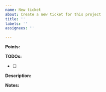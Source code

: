 ```yaml
---
name: New ticket
about: Create a new ticket for this project
title: ''
labels: ''
assignees: ''

---
```


<!-- 1, 2, 3, 5, or 8 -->
**Points:** <placeholder>

<!-- Each thing to be done -->
**TODOs:**
- [ ] <placeholder>

<!-- One-liner explaining the changes -->
**Description:** <placeholder>

<!-- A paragraph justification on why a change needs to be made, any context behind the change/where it should be made, or any other info that's good to know -->
**Notes:** <placeholder>
